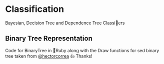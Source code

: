 # Classification
Bayesian, Decision Tree and Dependence Tree Classiers

## Binary Tree Representation
Code for BinaryTree in :gem:Ruby along with the Draw functions for sed binary tree taken from [@hectorcorrea](https://github.com/hectorcorrea/binary-tree) :thumbsup: Thanks!
